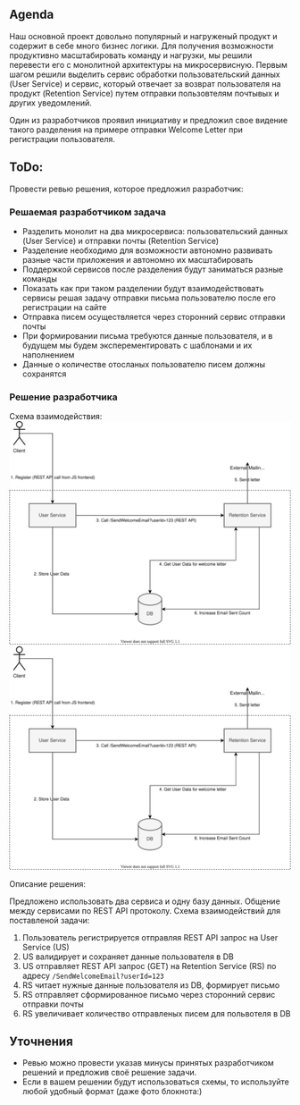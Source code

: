 ## Agenda
Наш основной проект довольно популярный и нагруженый продукт и содержит в себе много бизнес логики.
Для получения возможности продуктивно масштабировать команду и нагрузки, мы решили перевести его с монолитной архитектуры на микросервисную.
Первым шагом решили выделить сервис обработки пользовательский данных (User Service) и сервис, который отвечает за возврат пользователя на продукт (Retention Service) путем отправки пользовтелям почтывых и других уведомлений.

Один из разработчиков проявил инициативу и предложил свое видение такого разделения на примере отправки Welcome Letter при регистрации пользователя.

## ToDo:
Провести ревью решения, которое предложил разработчик:

### Решаемая разработчиком задача
- Разделить монолит на два микросервиса: пользовательский данных (User Service) и отправки почты (Retention Service)
- Разделение необходимо для возможности автономно развивать разные части приложения и автономно их масштабировать
- Поддержкой сервисов после разделения будут заниматься разные команды
- Показать как при таком разделении будут взаимодействовать сервисы решая задачу отправки письма пользователю после его регистрации на сайте
- Отправка писем осуществляется через сторонний сервис отправки почты
- При формировании письма требуются данные пользователя, и в будущем мы будем эксперементировать с шаблонами и их наполнением
- Данные о количестве отосланых пользователю писем должны сохранятся

### Решение разработчика
Схема взаимодействия:
![Схема взаимодействия сервисов](./tt1-microservices.svg)
<img src="./tt1-microservices.svg">

Описание решения:

Предложено использовать два сервиса и одну базу данных. Общение между сервисами по REST API протоколу. Схема взаимодействий для поставленой задачи:
1. Пользователь регистрируется отправляя REST API запрос на User Service (US)
2. US валидирует и сохраняет данные пользователя в DB
3. US отправляет REST API запрос (GET) на Retention Service (RS) по адресу ```/SendWelcomeEmail?userId=123```
4. RS читает нужные данные пользователя из DB, формирует письмо
5. RS отправляет сформированное письмо через сторонний сервис отправки почты
6. RS увеличивает количество отправленых писем для польвотеля в DB

## Уточнения
- Ревью можно провести указав минусы принятых разработчиком решений и предложив своё решение задачи.
- Если в вашем решении будут использоваться схемы, то используйте любой удобный формат (даже фото блокнота:)
